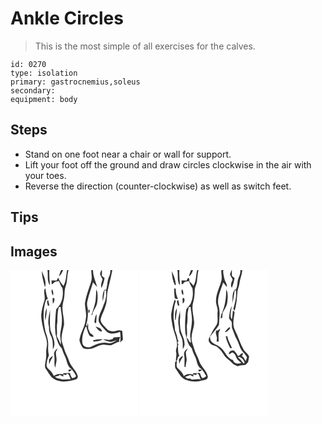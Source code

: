 # Ankle Circles
> This is the most simple of all exercises for the calves.

``` 
id: 0270 
type: isolation 
primary: gastrocnemius,soleus 
secondary:  
equipment: body 
``` 

## Steps

 - Stand on one foot near a chair or wall for support.
 - Lift your foot off the ground and draw circles clockwise in the air with your toes.
 - Reverse the direction (counter-clockwise) as well as switch feet.

## Tips


## Images

<svg width="204" height="175pt" viewBox="0 0 153 175" xmlns="http://www.w3.org/2000/svg"><g fill="#FFF"><path d="M0 0h44.29c1.24 6.09-.95 12.95 3.07 18.27-.43-6.09-1.05-12.16-.78-18.27h14.07c-1.02 2.49-1.89 5.05-2.51 7.68C60.63 5.72 61.86 2.77 63.2 0h4.73c-1.36 6.34-.97 13.16-4.36 18.91-2.71-2.91-4.91-6.22-6.38-9.92-.63 1.18-1.26 2.37-1.89 3.56-2.03-.04-4.05-.1-6.08-.15.07 1.43.14 2.86.23 4.28.33.02.99.05 1.32.07 1.36-2.97 4.6-3.25 7.43-3.61 1.08 3.03 2.34 6.01 4.18 8.67 1.08 6.63.4 13.62-2.97 19.52-1.41 2.11-3.08 4.02-4.67 5.99-.81 9.57-1.91 19.24-.77 28.84 1.47 6.2 2.73 13.04 7.5 17.67 1.21 3.78 2.79 7.43 4.47 11.02 1.84 4.13 1.97 9.31 5.6 12.44 3.13 2.67 5.58 6.09 7.22 9.85-1.01 1.66-2.94 2.33-4.8 2.46-1.41-1.85-2-4.12-2.74-6.28-2.61.04-5.2.35-7.81.4l-.32 1.2c-1.99-.09-3.99-.09-5.99-.17-1.77.55-3.45 1.31-5.08 2.18-1.38-2.49-2.86-4.95-4.99-6.87-1.41-1.56-3.43-2.9-3.72-5.14-.18-4.36 1.04-8.65 2.78-12.59-.81-3.7-1.19-7.46-.85-11.24.49-6.15-1.46-12.1-3.39-17.84-2.42-12.38-3.49-25.54.83-37.66.53-.25 1.59-.76 2.12-1.02-1.62-3.96-2.33-8.2-2.86-12.42-.21.02-.62.06-.83.07-1.97 4.86 1.25 10.07-.57 14.91-1.77 5.48-3.18 11.13-3.71 16.87.08 5.42 1.19 10.79 2.43 16.06 1.33 6.03 4.44 11.65 4.56 17.93.25 3.54-1.27 6.91-1.02 10.45.21 3.51.09 7.05-.62 10.5-.47 3.33-1.69 7.21.64 10.14 3.11 4.46 5.55 10.03 10.87 12.28 8.05 3.71 17.29 2.45 25.37-.4 1.3-.8 1.93-2.5 1.62-3.97-1.79-6.88-8.18-11.25-10.33-17.95-1.73-5.25-4.77-9.97-6.17-15.34-1.12-4.17-3.35-8.22-2.88-12.67.19-5.48 2.14-10.67 3-16.03.28-6.7-1.99-13.22-2.01-19.9.06-4.76 1.96-9.24 2.32-13.96.44-3.7.05-7.55 1.36-11.12C68.5 13.62 67.64 6.54 69.63 0h27.26c.11 4.72 1.37 9.58-.22 14.18-2.82 8.46-6.14 16.88-7.38 25.75.17 6.66 2.6 13.32.81 19.98-.97 8.52-6.4 15.74-7.39 24.23.79 3.44 2.31 6.85 4.58 9.57 3.28 1.3 7.06 1.29 10.46.48 4.02-1.62 7.81-3.96 12.15-4.65 3.75-.65 7.47 1.09 11.2.39 3.1-1.36 6.08-2.99 9.34-3.97-.26-2.03.39-3.94 1.39-5.68-2.68.15-5.37.4-8.06.49l-1.23 1.95c-1.38.37-2.76.73-4.15 1.08-2.51-.53-5.08-.68-7.64-.65 3.28 1.13 6.47 3.19 10.07 2.93 1.72-.5 5.17-1.48 6.9-1.97-3.2 1.5-6.49 4.33-10.31 3.42-6.87-1.66-13.79.81-19.86 3.89-3.89 2.15-10.2 1.4-11.24-3.64-.99-6.7 1-13.46 3.65-19.58.28-.15.83-.43 1.11-.58.78 3.7 1.8 7.44 3.63 10.77 1.29 1.35 3.37 2.06 5.18 1.35-.61-2.15-2.74-3.12-4.39-4.35-.77-1.75-1.54-3.49-2.31-5.24.2-2.43.09-4.84-.34-7.23l-.98 4.76c-.36-.66-.71-1.31-1.06-1.97 2.05-6.17 2.35-12.65 2.04-19.1-.77-3.18-1.58-6.52-.47-9.74 1.55-7.63 4.54-14.82 6.66-22.28 1.59 1.93 3.17 3.87 4.91 5.67-1.71-6.72-4.91-13.09-4.95-20.2l2.89-.06h7.34c-.77 1.5-1.69 3.07-1.65 4.81.59 2.25 2.02 4.17 2.93 6.29-1.17 3.37-2.34 6.86-1.48 10.46 2.11-3.67 3.13-7.8 3.9-11.93-1.09-.87-2.17-1.74-3.25-2.62.07-2.33.07-4.67.05-7.01h10.01c.32 2.61-.27 5.19-1.34 7.56-2.32 5.05-1.98 10.77-3.56 16.04h-2.27c-2.14 4.3-2.44 9.11-1.8 13.81.93-4.32 1.78-8.66 1.95-13.09l2.04.09c.45 5.94-.24 11.92-3.04 17.25-1.87 6.79-6.94 13.08-5.75 20.42 2.37 4.68 6.3 8.4 9.94 12.1 4.63 3.44 10.62 1.71 15.51-.16.77 4.24 1.08 8.51-.08 12.72.89-.77 2.68-2.31 3.57-3.08-.01-3.59-.67-7.14-.76-10.73-2.32-.6-4.71-1.05-7.02-.16-4.12 1.33-9.41 1.05-12.15-2.74-2.74-3.54-7.96-6.89-6.57-12.01 1.35-5.14 4.21-9.75 5.57-14.9 2.08-5.44 1.52-11.34 2.38-17 1.75-8.74 4.27-17.34 5.84-26.12H153v175H0V0m37.58.92c-.02 6.53 2.04 12.85 3.61 19.13l.38.01C43.39 13.37 39.85 7 37.58.92m12.07 21.94c-.62 2.68-.48 5.47 1.65 7.43.1-2.59.22-5.39-1.65-7.43m53.23.21c-.08 4.64-.36 9.27-.81 13.88-1.19 5.91-3.07 11.65-5.09 17.32 1.51-.61 1.49-2.2 1.76-3.53 1.84-3.51 4.3-6.79 5.15-10.72.83-4.6.98-9.32.2-13.94-.41-1-.81-2.01-1.21-3.01M50.49 33.61c.06 2.24.13 4.49.31 6.72 1.85-1.81 2.16-4.32 1.81-6.78-.53.01-1.59.05-2.12.06m-5.7 8.86c.47.01 1.41.05 1.88.07-.46-2.29-.96-4.56-1.51-6.82-2.41 1.59-.59 4.49-.37 6.75m-2.96 17.86c1.09-4.92 1.84-9.94 1.65-14.98-2 4.7-2.54 9.95-1.65 14.98M94.02 47.3c-.91 1.16-.75 3.03-.03 4.24 1.21-.38 1.55-4.05.03-4.24m-46.53.56c-1.28 6.63-3.23 13.48-1.3 20.2-.04 3.73.37 7.47 2.26 10.76 2.74 4.95 2.23 10.71 2.43 16.16 4.69-7.52-.56-15.74-2.99-23.03-1.18-8.01-.22-16.05-.4-24.09m53.15 14.67c.7.47 1.39.94 2.09 1.41.3-3.71.58-7.42.62-11.15-2.19 2.76-2.08 6.44-2.71 9.74m1.22 5.29c2.32 2.05 4.37 6.07 7.74 5.85.28-3.79-4.67-5.37-7.74-5.85m-2.94 16.39c.24.42.72 1.25.96 1.67 3.49-.78 7.51-.38 10.43-2.78-3.85-.56-7.62.54-11.39 1.11m-46.46 17.88c1.07 4.96-.7 10.22 1.21 15.01.56-2.72 1.01-5.47 1.54-8.2.61-3.63-1.29-7.22-.64-10.85.62-1.48 1.48-2.85 2.24-4.25-2.66 1.87-5.44 4.71-4.35 8.29m-6.15 4.89c-.35 2.03.05 4.1.19 6.13.67-3.83 3.43-6.76 4.51-10.43-1.77 1.18-3.51 2.52-4.7 4.3m23.17 12.6c.16.77.32 1.55.48 2.33 1.39-.66 2.97-1.21 3.43-2.87-1.31.16-2.61.34-3.91.54z"/><path d="M57.8 44.44c.59-.11 1.76-.34 2.35-.45.42 5.69 1.91 11.29 1.57 17.03-.07 4.74-1.08 9.37-1.85 14.03-.91 4.82 1.14 9.58.58 14.44-1.61-3.3-3.1-6.66-4.83-9.9.64-5.85-.62-11.76.62-17.56.15-5.91.16-11.81 1.56-17.59zM67.94 123.89c2.84.9 2.84 4.84 4.51 7-4.46-.48-9.33 1.64-13.41-.77-2.28.32-4.21-.64-5.69-2.35 1.38-.29 2.77-.55 4.16-.77.48-.46.97-.93 1.46-1.38 1.52.74 3.06 1.46 4.61 2.16-.09-.67-.26-2.01-.34-2.68.83.21 2.48.62 3.31.83.35-.51 1.04-1.53 1.39-2.04z"/></g><g fill="#333"><path d="M44.29 0h2.29c-.27 6.11.35 12.18.78 18.27C43.34 12.95 45.53 6.09 44.29 0zM60.65 0h2.55c-1.34 2.77-2.57 5.72-5.06 7.68.62-2.63 1.49-5.19 2.51-7.68z"/><path d="M67.93 0h1.7c-1.99 6.54-1.13 13.62-3.66 20.02-1.31 3.57-.92 7.42-1.36 11.12-.36 4.72-2.26 9.2-2.32 13.96.02 6.68 2.29 13.2 2.01 19.9-.86 5.36-2.81 10.55-3 16.03-.47 4.45 1.76 8.5 2.88 12.67 1.4 5.37 4.44 10.09 6.17 15.34 2.15 6.7 8.54 11.07 10.33 17.95.31 1.47-.32 3.17-1.62 3.97-8.08 2.85-17.32 4.11-25.37.4-5.32-2.25-7.76-7.82-10.87-12.28-2.33-2.93-1.11-6.81-.64-10.14.71-3.45.83-6.99.62-10.5-.25-3.54 1.27-6.91 1.02-10.45-.12-6.28-3.23-11.9-4.56-17.93-1.24-5.27-2.35-10.64-2.43-16.06.53-5.74 1.94-11.39 3.71-16.87 1.82-4.84-1.4-10.05.57-14.91.21-.01.62-.05.83-.07.53 4.22 1.24 8.46 2.86 12.42-.53.26-1.59.77-2.12 1.02-4.32 12.12-3.25 25.28-.83 37.66 1.93 5.74 3.88 11.69 3.39 17.84-.34 3.78.04 7.54.85 11.24-1.74 3.94-2.96 8.23-2.78 12.59.29 2.24 2.31 3.58 3.72 5.14 2.13 1.92 3.61 4.38 4.99 6.87 1.63-.87 3.31-1.63 5.08-2.18 2 .08 4 .08 5.99.17l.32-1.2c2.61-.05 5.2-.36 7.81-.4.74 2.16 1.33 4.43 2.74 6.28 1.86-.13 3.79-.8 4.8-2.46-1.64-3.76-4.09-7.18-7.22-9.85-3.63-3.13-3.76-8.31-5.6-12.44-1.68-3.59-3.26-7.24-4.47-11.02-4.77-4.63-6.03-11.47-7.5-17.67-1.14-9.6-.04-19.27.77-28.84 1.59-1.97 3.26-3.88 4.67-5.99 3.37-5.9 4.05-12.89 2.97-19.52-1.84-2.66-3.1-5.64-4.18-8.67-2.83.36-6.07.64-7.43 3.61-.33-.02-.99-.05-1.32-.07-.09-1.42-.16-2.85-.23-4.28 2.03.05 4.05.11 6.08.15.63-1.19 1.26-2.38 1.89-3.56 1.47 3.7 3.67 7.01 6.38 9.92 3.39-5.75 3-12.57 4.36-18.91M57.8 44.44c-1.4 5.78-1.41 11.68-1.56 17.59-1.24 5.8.02 11.71-.62 17.56 1.73 3.24 3.22 6.6 4.83 9.9.56-4.86-1.49-9.62-.58-14.44.77-4.66 1.78-9.29 1.85-14.03.34-5.74-1.15-11.34-1.57-17.03-.59.11-1.76.34-2.35.45m10.14 79.45c-.35.51-1.04 1.53-1.39 2.04-.83-.21-2.48-.62-3.31-.83.08.67.25 2.01.34 2.68a176.5 176.5 0 0 1-4.61-2.16c-.49.45-.98.92-1.46 1.38-1.39.22-2.78.48-4.16.77 1.48 1.71 3.41 2.67 5.69 2.35 4.08 2.41 8.95.29 13.41.77-1.67-2.16-1.67-6.1-4.51-7zM96.89 0h4.99l-2.89.06c.04 7.11 3.24 13.48 4.95 20.2-1.74-1.8-3.32-3.74-4.91-5.67-2.12 7.46-5.11 14.65-6.66 22.28-1.11 3.22-.3 6.56.47 9.74.31 6.45.01 12.93-2.04 19.1.35.66.7 1.31 1.06 1.97l.98-4.76c.43 2.39.54 4.8.34 7.23.77 1.75 1.54 3.49 2.31 5.24 1.65 1.23 3.78 2.2 4.39 4.35-1.81.71-3.89 0-5.18-1.35-1.83-3.33-2.85-7.07-3.63-10.77-.28.15-.83.43-1.11.58-2.65 6.12-4.64 12.88-3.65 19.58 1.04 5.04 7.35 5.79 11.24 3.64 6.07-3.08 12.99-5.55 19.86-3.89 3.82.91 7.11-1.92 10.31-3.42-1.73.49-5.18 1.47-6.9 1.97-3.6.26-6.79-1.8-10.07-2.93 2.56-.03 5.13.12 7.64.65 1.39-.35 2.77-.71 4.15-1.08l1.23-1.95c2.69-.09 5.38-.34 8.06-.49-1 1.74-1.65 3.65-1.39 5.68-3.26.98-6.24 2.61-9.34 3.97-3.73.7-7.45-1.04-11.2-.39-4.34.69-8.13 3.03-12.15 4.65-3.4.81-7.18.82-10.46-.48-2.27-2.72-3.79-6.13-4.58-9.57.99-8.49 6.42-15.71 7.39-24.23 1.79-6.66-.64-13.32-.81-19.98 1.24-8.87 4.56-17.29 7.38-25.75 1.59-4.6.33-9.46.22-14.18z"/><path d="M109.22 0h.5c.02 2.34.02 4.68-.05 7.01 1.08.88 2.16 1.75 3.25 2.62-.77 4.13-1.79 8.26-3.9 11.93-.86-3.6.31-7.09 1.48-10.46-.91-2.12-2.34-4.04-2.93-6.29-.04-1.74.88-3.31 1.65-4.81zM119.73 0h2.46c-1.57 8.78-4.09 17.38-5.84 26.12-.86 5.66-.3 11.56-2.38 17-1.36 5.15-4.22 9.76-5.57 14.9-1.39 5.12 3.83 8.47 6.57 12.01 2.74 3.79 8.03 4.07 12.15 2.74 2.31-.89 4.7-.44 7.02.16.09 3.59.75 7.14.76 10.73-.89.77-2.68 2.31-3.57 3.08 1.16-4.21.85-8.48.08-12.72-4.89 1.87-10.88 3.6-15.51.16-3.64-3.7-7.57-7.42-9.94-12.1-1.19-7.34 3.88-13.63 5.75-20.42 2.8-5.33 3.49-11.31 3.04-17.25l-2.04-.09c-.17 4.43-1.02 8.77-1.95 13.09-.64-4.7-.34-9.51 1.8-13.81h2.27c1.58-5.27 1.24-10.99 3.56-16.04 1.07-2.37 1.66-4.95 1.34-7.56zM37.58.92c2.27 6.08 5.81 12.45 3.99 19.14l-.38-.01c-1.57-6.28-3.63-12.6-3.61-19.13zM49.65 22.86c1.87 2.04 1.75 4.84 1.65 7.43-2.13-1.96-2.27-4.75-1.65-7.43zM102.88 23.07c.4 1 .8 2.01 1.21 3.01.78 4.62.63 9.34-.2 13.94-.85 3.93-3.31 7.21-5.15 10.72-.27 1.33-.25 2.92-1.76 3.53 2.02-5.67 3.9-11.41 5.09-17.32.45-4.61.73-9.24.81-13.88zM50.49 33.61c.53-.01 1.59-.05 2.12-.06.35 2.46.04 4.97-1.81 6.78-.18-2.23-.25-4.48-.31-6.72zM44.79 42.47c-.22-2.26-2.04-5.16.37-6.75.55 2.26 1.05 4.53 1.51 6.82-.47-.02-1.41-.06-1.88-.07zM41.83 60.33c-.89-5.03-.35-10.28 1.65-14.98.19 5.04-.56 10.06-1.65 14.98zM94.02 47.3c1.52.19 1.18 3.86-.03 4.24-.72-1.21-.88-3.08.03-4.24zM47.49 47.86c.18 8.04-.78 16.08.4 24.09 2.43 7.29 7.68 15.51 2.99 23.03-.2-5.45.31-11.21-2.43-16.16-1.89-3.29-2.3-7.03-2.26-10.76-1.93-6.72.02-13.57 1.3-20.2zM100.64 62.53c.63-3.3.52-6.98 2.71-9.74-.04 3.73-.32 7.44-.62 11.15-.7-.47-1.39-.94-2.09-1.41zM101.86 67.82c3.07.48 8.02 2.06 7.74 5.85-3.37.22-5.42-3.8-7.74-5.85zM98.92 84.21c3.77-.57 7.54-1.67 11.39-1.11-2.92 2.4-6.94 2-10.43 2.78-.24-.42-.72-1.25-.96-1.67zM52.46 102.09c-1.09-3.58 1.69-6.42 4.35-8.29-.76 1.4-1.62 2.77-2.24 4.25-.65 3.63 1.25 7.22.64 10.85-.53 2.73-.98 5.48-1.54 8.2-1.91-4.79-.14-10.05-1.21-15.01zM46.31 106.98c1.19-1.78 2.93-3.12 4.7-4.3-1.08 3.67-3.84 6.6-4.51 10.43-.14-2.03-.54-4.1-.19-6.13zM69.48 119.58c1.3-.2 2.6-.38 3.91-.54-.46 1.66-2.04 2.21-3.43 2.87-.16-.78-.32-1.56-.48-2.33z"/></g></svg>
<svg width="204" height="175pt" viewBox="0 0 153 175" xmlns="http://www.w3.org/2000/svg"><g fill="#FFF"><path d="M0 0h44.19c1.59 6.07-1.1 12.98 3.1 18.27-.09-6.09-1.15-12.17-.6-18.27h13.92c-.97 2.39-1.82 4.82-2.51 7.31 3.03-1.22 3.68-4.7 5.03-7.31h4.8c-1.62 6.27-.75 13.21-4.46 18.82-1.32-1.93-2.79-3.76-4.68-5.17-.14-1.31-.27-2.63-.4-3.95l-1.58-.08c-.52.96-1.04 1.93-1.56 2.89-2.01-.04-4.02-.09-6.02-.14.05 1.57.13 3.14.23 4.71 1.55-.23 2.3-1.63 3.29-2.66 1.64-.98 3.65-.81 5.48-1.06 1.04 2.94 2.23 5.85 4.11 8.36.8 5.46.82 11.12-1.44 16.25-.74 3.93-4.52 6.08-6.05 9.56-1.29 9.41-1.82 18.99-.95 28.46 1.83 6.1 2.44 13.32 7.58 17.73 1.06 3.63 2.45 7.16 4.21 10.51 2.2 4.49 1.99 10.53 6.48 13.64 3.12 2.4 4.74 6.12 6.83 9.35-1.5.95-3.02 2.7-4.99 2.16-1.63-1.54-1.82-3.91-2.73-5.85-2.58-.44-5.23.38-7.84.07-.11.39-.33 1.16-.45 1.55-3.67-.81-8.05-.66-10.99 1.97-1.38-3.7-4.16-6.47-7-9.09-2.64-2.23-1.54-5.98-1.17-8.88-.6.32-1.78.97-2.38 1.29.21 2.91-.73 6.28 1.39 8.7 3.06 4.19 5.19 9.55 10.16 11.9 6.18 2.94 13.52 3.58 20.08 1.51 2.91-.68 7.38-.65 7.74-4.54-1.07-7.48-8.35-11.94-10.44-19.01-1.53-5.17-4.8-9.63-6.03-14.9-1.16-4.65-3.87-9.11-2.94-14.07.2-6.79 4-13.18 2.7-20.03-.64-6.94-3-13.99-.97-20.91 1.28-4.63 1.84-9.42 1.89-14.23.01-4.13 2.48-7.74 2.8-11.83.4-4.36.7-8.75 1.7-13.03h27.38c-.14 4.37 1.3 8.81.03 13.1-2.29 8.2-6.61 16.08-6.35 24.8.01 4.2 2.68 8 1.94 12.25-.78 5.85 1.7 12.9-2.68 17.72-3 3.82-4.53 8.5-7.02 12.63-1.48 2.21-1.4 5.26.59 7.13 2.22 3.38 6.94 2.58 9.62 5.3 2.78 2.3 5.09 5.11 6.81 8.28 2.25 4.3 6.82 6.45 9.91 10.03 1.77 2.13 4.35 3.23 6.93 4.02 2.97-1.1 6.18-.92 9.23-1.57 1.25-.84 2.17-2.06 3.18-3.16.35-2.33 1.14-4.6 1.22-6.96-1.27-3.11-4.35-4.91-6.22-7.6-4.49-7.67-6.85-16.33-10.88-24.22-3.43-6.75-.96-14.44-.32-21.53-.68-.69-1.36-1.38-2.03-2.07-.29 3.67-.53 7.36-1.28 10.98-3.28-4.71.02-10.92-.35-16.28-1.75 4.56-2.56 9.42-2.98 14.26.13 1.74 1.65 2.83 2.63 4.1 1.48 2.99.04 6.56 1.45 9.58 1.86 3.89 2.75 8.18 4.99 11.89 2.5 4.38 3.46 9.46 6.07 13.77 2.29 2.66 4.78 5.19 6.45 8.32-.59 1.47-1.17 2.93-1.76 4.4-1.19-2.19-2.1-4.74-4.47-5.97.6-1.05 1.38-2.09 1.4-3.36-2.64-.88-3.44 3.24-6.23 3.04-1.14-2.46-2.91-4.52-4.79-6.44-3.01-.54-6.29 1.25-5.9 4.65 1.49-.6 2.83-1.48 4.11-2.45 1.97 1.15 3.73 2.65 4.31 4.96.96 3.38 3.94 5.37 6.42 7.58-3.51 1.82-8.74 1.07-9.93-3.21-7.69-2.1-9.36-11.26-15.46-15.51-3.15-2.67-7.49-3.58-10.31-6.65-1.57-1.52-1.55-3.81-1.94-5.8 3.66-4.67 7.65-9.17 10.84-14.16.36-8.05 1.94-16.41-.76-24.22-1.65-9.35 3.22-17.97 5.68-26.7 2 1.28 2.86 3.74 4.69 5.25.3-3.7-2.53-6.51-3.09-10.02-.71-3.12-1.45-6.28-1.51-9.49l.99-.67h9.18c-.53 1.43-1.21 2.8-1.66 4.26-.79 3.22 4.07 5.43 2.43 8.53-1.42 2.57-2.23 5.84-.49 8.48 1.55-3.78 2.63-7.73 3.31-11.75-1.08-.83-2.15-1.67-3.22-2.5.01-2.34-.13-4.68.02-7.02h10.2c.02 2.83-.54 5.63-1.8 8.17-2.42 4.68-1.16 10.28-3.53 14.97-.49.2-1.46.59-1.95.78-3.65 5.44-1 12.14-3.29 17.98 1.97-5.55 2.93-11.38 3.52-17.22l1.75-.63c.99 7.7-1.21 15.17-3.16 22.53.5.79 1 1.59 1.5 2.38 2.21-7.11 2.72-14.53 3.31-21.9.1-3.79 2.01-7.19 2.43-10.92.7-5.49 3.06-10.6 3.49-16.14H153v175H0V0m37.62 1.04c.08 5.69 1.03 11.68 3.56 16.78l1.13.16c.06-6-2.45-11.52-4.69-16.94m2.69 20.87c.08 3.95.32 7.89.75 11.82 1.26.66 2.57.98 3.96.97-1.83-3.85-2.89-8.11-2.68-12.39l-2.03-.4m9.22 1.23c-.45 2.45-.66 5.46 1.85 6.87-.18-2.34.52-5.41-1.85-6.87m53.31.02c.08 9.46-1.19 18.98-4.81 27.76-1.35 2.13-1.63 4.62-1.78 7.08.46-.19 1.39-.59 1.85-.78.13-2.12.22-4.24.62-6.33 1.19-2.48 2.82-4.73 3.96-7.25 1.84-3.59 1.7-7.72 2-11.64-.19-2.99-.01-6.28-1.84-8.84M50.5 33.59c.03 2.15.06 4.3.15 6.45 2.39-1.23 2.35-4.25 1.82-6.52-.49.02-1.48.05-1.97.07m-9.5 1.6c-1.87 5.7-3.22 11.57-4.14 17.5-.46 4.88.99 9.67 1.65 14.47 1.5 8.32 6.35 16.06 5.19 24.76-.62 2.13-1.51 4.28-.94 6.54.87 3.7-.58 7.39-.21 11.11 2.67-1.33 1.17-5.33 4.09-6.58-1.92-3.83-1.39-8.11-1.79-12.23.2-.47.58-1.41.77-1.88l-.98-.69-.04-2.37 1.42-.72-1.23-.99c-.68-4.2-1.76-8.29-3.43-12.2-.05-5.37-1.59-10.59-1.73-15.97.42-6.29.17-12.7 2.77-18.64-.45-.71-.92-1.41-1.4-2.11m3.8 7.22c.46.06 1.38.17 1.83.23-.35-2.22-.8-4.41-1.27-6.6-3.16.65-.71 4.25-.56 6.37m-3.28 17.25h.79c.37-4.64 1.42-9.21 1.32-13.89-2.68 3.96-2.22 9.3-2.11 13.89m3.88 1.36c-.31 3.75 1.02 7.34.97 11.07-.12 3.15 1.82 5.81 2.89 8.64 1.96 4.45 1.28 9.41 1.63 14.13 1.05-2.18 2.35-4.44 1.91-6.97-.01-6.75-4.84-12.31-5.16-19.01-.28-3.74-.77-7.53-.17-11.26.47-3.22-.44-6.46.14-9.68-.79 4.35-2.42 8.59-2.21 13.08m60.97 7.65c-2.02 1.65-3.7 3.68-5.24 5.77 2.51.05 4.25-2.01 5.81-3.7.89-.51.71-2.55-.57-2.07m-13.2 3.57c-.61.13-1.83.38-2.44.51-1.06 2.87.62 5.57 1.05 8.36-.05 1.54-.29 3.06-.45 4.59.56.04 1.68.11 2.24.15.82-4.58-1.29-9.99 1.73-13.94.04-.47.11-1.4.15-1.87-.77.73-1.53 1.46-2.28 2.2m9.09 7.15c.77 5.07 3.23 9.64 5.32 14.26.54-.03 1.61-.1 2.15-.13-1.75-4.7-4.79-8.98-5.47-14.02-.5-.03-1.5-.08-2-.11m-49.84 22.7c.89 4.43.07 8.94.4 13.41.07.95.49 1.16 1.27.63.25-2.76.76-5.49 1.35-8.2-.03-3.02-1.09-5.94-.99-8.97.1-1.92 1.55-3.33 2.47-4.91-3.05 1.25-5.51 4.66-4.5 8.04m-6.33 4.84c.01 2.06.18 4.12.54 6.16.28-3.87 3.43-6.48 4.32-10.09-2.13.53-3.28 2.58-4.86 3.93m23.38 12.66c.14.71.29 1.41.43 2.12 1.19-.37 2.37-.75 3.55-1.13-.4-2.15-2.51-1.28-3.98-.99z"/><path d="M57.68 44.47c.61-.12 1.83-.35 2.44-.46.38 5.69 1.96 11.28 1.58 17.01-.07 5.11-1.3 10.08-1.99 15.11-.65 3.72 1.03 7.33.63 11.06-2.32-1.31-2.6-4.58-4.95-6.08 1.1-5 .03-10.1.3-15.13.91-3.91.75-7.93.73-11.91-.13-3.27 1.24-6.35 1.26-9.6zM116.91 104.11c4.04-.04 7.02 3.51 8.08 7.07-1.45 1.58-2.57-.76-3.34-1.71-1.24-2.09-3.62-3.18-4.74-5.36zM67.65 123.74c3.33.65 2.73 5 4.82 7.14-3.19.07-6.41.02-9.58.42-1.48.58-2.59-.82-3.77-1.43-2.17.66-4.09-.15-5.45-1.88 1.83-.82 3.92-.98 5.57-2.21 1.43.69 2.87 1.35 4.32 1.99l-.32-2.64c.87.19 2.62.59 3.49.79.23-.55.69-1.64.92-2.18z"/></g><g fill="#333"><path d="M44.19 0h2.5c-.55 6.1.51 12.18.6 18.27-4.2-5.29-1.51-12.2-3.1-18.27zM60.61 0h2.52c-1.35 2.61-2 6.09-5.03 7.31.69-2.49 1.54-4.92 2.51-7.31z"/><path d="M67.93 0h1.6c-1 4.28-1.3 8.67-1.7 13.03-.32 4.09-2.79 7.7-2.8 11.83-.05 4.81-.61 9.6-1.89 14.23-2.03 6.92.33 13.97.97 20.91 1.3 6.85-2.5 13.24-2.7 20.03-.93 4.96 1.78 9.42 2.94 14.07 1.23 5.27 4.5 9.73 6.03 14.9 2.09 7.07 9.37 11.53 10.44 19.01-.36 3.89-4.83 3.86-7.74 4.54-6.56 2.07-13.9 1.43-20.08-1.51-4.97-2.35-7.1-7.71-10.16-11.9-2.12-2.42-1.18-5.79-1.39-8.7.6-.32 1.78-.97 2.38-1.29-.37 2.9-1.47 6.65 1.17 8.88 2.84 2.62 5.62 5.39 7 9.09 2.94-2.63 7.32-2.78 10.99-1.97.12-.39.34-1.16.45-1.55 2.61.31 5.26-.51 7.84-.07.91 1.94 1.1 4.31 2.73 5.85 1.97.54 3.49-1.21 4.99-2.16-2.09-3.23-3.71-6.95-6.83-9.35-4.49-3.11-4.28-9.15-6.48-13.64-1.76-3.35-3.15-6.88-4.21-10.51-5.14-4.41-5.75-11.63-7.58-17.73-.87-9.47-.34-19.05.95-28.46 1.53-3.48 5.31-5.63 6.05-9.56 2.26-5.13 2.24-10.79 1.44-16.25-1.88-2.51-3.07-5.42-4.11-8.36-1.83.25-3.84.08-5.48 1.06-.99 1.03-1.74 2.43-3.29 2.66-.1-1.57-.18-3.14-.23-4.71 2 .05 4.01.1 6.02.14.52-.96 1.04-1.93 1.56-2.89l1.58.08c.13 1.32.26 2.64.4 3.95 1.89 1.41 3.36 3.24 4.68 5.17C67.18 13.21 66.31 6.27 67.93 0M57.68 44.47c-.02 3.25-1.39 6.33-1.26 9.6.02 3.98.18 8-.73 11.91-.27 5.03.8 10.13-.3 15.13 2.35 1.5 2.63 4.77 4.95 6.08.4-3.73-1.28-7.34-.63-11.06.69-5.03 1.92-10 1.99-15.11.38-5.73-1.2-11.32-1.58-17.01-.61.11-1.83.34-2.44.46m9.97 79.27c-.23.54-.69 1.63-.92 2.18-.87-.2-2.62-.6-3.49-.79l.32 2.64c-1.45-.64-2.89-1.3-4.32-1.99-1.65 1.23-3.74 1.39-5.57 2.21 1.36 1.73 3.28 2.54 5.45 1.88 1.18.61 2.29 2.01 3.77 1.43 3.17-.4 6.39-.35 9.58-.42-2.09-2.14-1.49-6.49-4.82-7.14zM96.91 0h3.23l-.99.67c.06 3.21.8 6.37 1.51 9.49.56 3.51 3.39 6.32 3.09 10.02-1.83-1.51-2.69-3.97-4.69-5.25-2.46 8.73-7.33 17.35-5.68 26.7 2.7 7.81 1.12 16.17.76 24.22-3.19 4.99-7.18 9.49-10.84 14.16.39 1.99.37 4.28 1.94 5.8 2.82 3.07 7.16 3.98 10.31 6.65 6.1 4.25 7.77 13.41 15.46 15.51 1.19 4.28 6.42 5.03 9.93 3.21-2.48-2.21-5.46-4.2-6.42-7.58-.58-2.31-2.34-3.81-4.31-4.96-1.28.97-2.62 1.85-4.11 2.45-.39-3.4 2.89-5.19 5.9-4.65 1.88 1.92 3.65 3.98 4.79 6.44 2.79.2 3.59-3.92 6.23-3.04-.02 1.27-.8 2.31-1.4 3.36 2.37 1.23 3.28 3.78 4.47 5.97.59-1.47 1.17-2.93 1.76-4.4-1.67-3.13-4.16-5.66-6.45-8.32-2.61-4.31-3.57-9.39-6.07-13.77-2.24-3.71-3.13-8-4.99-11.89-1.41-3.02.03-6.59-1.45-9.58-.98-1.27-2.5-2.36-2.63-4.1.42-4.84 1.23-9.7 2.98-14.26.37 5.36-2.93 11.57.35 16.28.75-3.62.99-7.31 1.28-10.98.67.69 1.35 1.38 2.03 2.07-.64 7.09-3.11 14.78.32 21.53 4.03 7.89 6.39 16.55 10.88 24.22 1.87 2.69 4.95 4.49 6.22 7.6-.08 2.36-.87 4.63-1.22 6.96-1.01 1.1-1.93 2.32-3.18 3.16-3.05.65-6.26.47-9.23 1.57-2.58-.79-5.16-1.89-6.93-4.02-3.09-3.58-7.66-5.73-9.91-10.03a28.195 28.195 0 0 0-6.81-8.28c-2.68-2.72-7.4-1.92-9.62-5.3-1.99-1.87-2.07-4.92-.59-7.13 2.49-4.13 4.02-8.81 7.02-12.63 4.38-4.82 1.9-11.87 2.68-17.72.74-4.25-1.93-8.05-1.94-12.25-.26-8.72 4.06-16.6 6.35-24.8 1.27-4.29-.17-8.73-.03-13.1m20 104.11c1.12 2.18 3.5 3.27 4.74 5.36.77.95 1.89 3.29 3.34 1.71-1.06-3.56-4.04-7.11-8.08-7.07zM109.32 0h.39c-.15 2.34-.01 4.68-.02 7.02 1.07.83 2.14 1.67 3.22 2.5-.68 4.02-1.76 7.97-3.31 11.75-1.74-2.64-.93-5.91.49-8.48 1.64-3.1-3.22-5.31-2.43-8.53.45-1.46 1.13-2.83 1.66-4.26z"/><path d="M119.91 0h2.27c-.43 5.54-2.79 10.65-3.49 16.14-.42 3.73-2.33 7.13-2.43 10.92-.59 7.37-1.1 14.79-3.31 21.9-.5-.79-1-1.59-1.5-2.38 1.95-7.36 4.15-14.83 3.16-22.53l-1.75.63c-.59 5.84-1.55 11.67-3.52 17.22 2.29-5.84-.36-12.54 3.29-17.98.49-.19 1.46-.58 1.95-.78 2.37-4.69 1.11-10.29 3.53-14.97 1.26-2.54 1.82-5.34 1.8-8.17zM37.62 1.04c2.24 5.42 4.75 10.94 4.69 16.94l-1.13-.16c-2.53-5.1-3.48-11.09-3.56-16.78zM40.31 21.91l2.03.4c-.21 4.28.85 8.54 2.68 12.39-1.39.01-2.7-.31-3.96-.97-.43-3.93-.67-7.87-.75-11.82zM49.53 23.14c2.37 1.46 1.67 4.53 1.85 6.87-2.51-1.41-2.3-4.42-1.85-6.87zM102.84 23.16c1.83 2.56 1.65 5.85 1.84 8.84-.3 3.92-.16 8.05-2 11.64-1.14 2.52-2.77 4.77-3.96 7.25-.4 2.09-.49 4.21-.62 6.33-.46.19-1.39.59-1.85.78.15-2.46.43-4.95 1.78-7.08 3.62-8.78 4.89-18.3 4.81-27.76zM50.5 33.59c.49-.02 1.48-.05 1.97-.07.53 2.27.57 5.29-1.82 6.52-.09-2.15-.12-4.3-.15-6.45zM41 35.19c.48.7.95 1.4 1.4 2.11-2.6 5.94-2.35 12.35-2.77 18.64.14 5.38 1.68 10.6 1.73 15.97 1.67 3.91 2.75 8 3.43 12.2l1.23.99-1.42.72.04 2.37.98.69c-.19.47-.57 1.41-.77 1.88.4 4.12-.13 8.4 1.79 12.23-2.92 1.25-1.42 5.25-4.09 6.58-.37-3.72 1.08-7.41.21-11.11-.57-2.26.32-4.41.94-6.54 1.16-8.7-3.69-16.44-5.19-24.76-.66-4.8-2.11-9.59-1.65-14.47.92-5.93 2.27-11.8 4.14-17.5zM44.8 42.41c-.15-2.12-2.6-5.72.56-6.37.47 2.19.92 4.38 1.27 6.6-.45-.06-1.37-.17-1.83-.23z"/><path d="M41.52 59.66c-.11-4.59-.57-9.93 2.11-13.89.1 4.68-.95 9.25-1.32 13.89h-.79zM45.4 61.02c-.21-4.49 1.42-8.73 2.21-13.08-.58 3.22.33 6.46-.14 9.68-.6 3.73-.11 7.52.17 11.26.32 6.7 5.15 12.26 5.16 19.01.44 2.53-.86 4.79-1.91 6.97-.35-4.72.33-9.68-1.63-14.13-1.07-2.83-3.01-5.49-2.89-8.64.05-3.73-1.28-7.32-.97-11.07zM106.37 68.67c1.28-.48 1.46 1.56.57 2.07-1.56 1.69-3.3 3.75-5.81 3.7 1.54-2.09 3.22-4.12 5.24-5.77zM93.17 72.24c.75-.74 1.51-1.47 2.28-2.2-.04.47-.11 1.4-.15 1.87-3.02 3.95-.91 9.36-1.73 13.94-.56-.04-1.68-.11-2.24-.15.16-1.53.4-3.05.45-4.59-.43-2.79-2.11-5.49-1.05-8.36.61-.13 1.83-.38 2.44-.51zM102.26 79.39c.5.03 1.5.08 2 .11.68 5.04 3.72 9.32 5.47 14.02-.54.03-1.61.1-2.15.13-2.09-4.62-4.55-9.19-5.32-14.26zM52.42 102.09c-1.01-3.38 1.45-6.79 4.5-8.04-.92 1.58-2.37 2.99-2.47 4.91-.1 3.03.96 5.95.99 8.97-.59 2.71-1.1 5.44-1.35 8.2-.78.53-1.2.32-1.27-.63-.33-4.47.49-8.98-.4-13.41zM46.09 106.93c1.58-1.35 2.73-3.4 4.86-3.93-.89 3.61-4.04 6.22-4.32 10.09-.36-2.04-.53-4.1-.54-6.16zM69.47 119.59c1.47-.29 3.58-1.16 3.98.99-1.18.38-2.36.76-3.55 1.13-.14-.71-.29-1.41-.43-2.12z"/></g></svg>